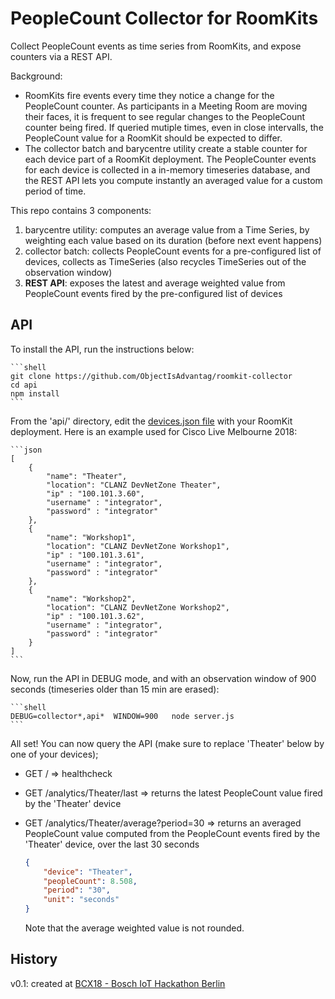 # PeopleCount Collector for RoomKits

Collect PeopleCount events as time series from RoomKits, and expose counters via a REST API.

Background: 
- RoomKits fire events every time they notice a change for the PeopleCount counter. As participants in a Meeting Room are moving their faces, it is frequent to see regular changes to the PeopleCount counter being fired. If queried mutiple times, even in close intervalls, the PeopleCount value for a RoomKit should be expected to differ.
- The collector batch and barycentre utility create a stable counter for each device part of a RoomKit deployment. The PeopleCounter events for each device is collected in a in-memory timeseries database, and the REST API lets you compute instantly an averaged value for a custom period of time.

This repo contains 3 components:
1. barycentre utility: computes an average value from a Time Series, by weighting each value based on its duration (before next event happens)
2. collector batch: collects PeopleCount events for a pre-configured list of devices, collects as TimeSeries (also recycles TimeSeries out of the observation window)
3. **REST API**: exposes the latest and average weighted value from PeopleCount events fired by the pre-configured list of devices


## API

To install the API, run the instructions below:

    ```shell
    git clone https://github.com/ObjectIsAdvantag/roomkit-collector
    cd api
    npm install
    ```

From the 'api/' directory, edit the [devices.json file](api/devices.json) with your RoomKit deployment.
Here is an example used for Cisco Live Melbourne 2018:

    ```json
    [
        {
            "name": "Theater",
            "location": "CLANZ DevNetZone Theater",
            "ip" : "100.101.3.60",
            "username" : "integrator",
            "password" : "integrator"
        },
        {
            "name": "Workshop1",
            "location": "CLANZ DevNetZone Workshop1",
            "ip" : "100.101.3.61",
            "username" : "integrator",
            "password" : "integrator"
        },
        {
            "name": "Workshop2",
            "location": "CLANZ DevNetZone Workshop2",
            "ip" : "100.101.3.62",
            "username" : "integrator",
            "password" : "integrator"
        }
    ]
    ```

Now, run the API in DEBUG mode, and with an observation window of 900 seconds (timeseries older than 15 min are erased):

    ```shell
    DEBUG=collector*,api*  WINDOW=900   node server.js
    ```

All set! 
You can now query the API (make sure to replace 'Theater' below by one of your devices);

- GET / => healthcheck
- GET /analytics/Theater/last => returns the latest PeopleCount value fired by the 'Theater' device 
- GET /analytics/Theater/average?period=30 => returns an averaged PeopleCount value computed from the PeopleCount events fired by the 'Theater' device, over the last 30 seconds

    ```json
    {
        "device": "Theater",
        "peopleCount": 8.508,
        "period": "30",
        "unit": "seconds"
    }
    ```

    Note that the average weighted value is not rounded.


## History

v0.1: created at [BCX18 - Bosch IoT Hackathon Berlin](https://github.com/ObjectIsAdvantag/hackathon-resources/tree/master/bcx18-berlin)
